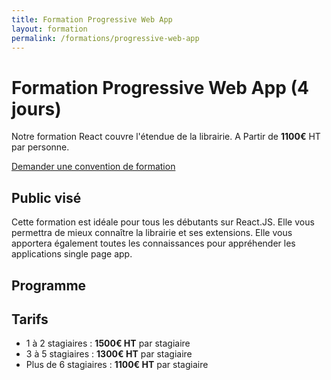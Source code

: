 ```yaml
---
title: Formation Progressive Web App
layout: formation
permalink: /formations/progressive-web-app
---
```


# Formation Progressive Web App (4 jours)

Notre formation React couvre l'étendue de la librairie. A Partir de <strong>1100€</strong> HT par personne.

[Demander une convention de formation](mailto:contact@floria-consulting.com)

## Public visé

Cette formation est idéale pour tous les débutants sur React.JS. Elle vous permettra de mieux connaître la librairie et ses extensions. Elle vous apportera également toutes les connaissances pour appréhender les applications single page app.

## Programme

<!-- - Les composants RIA
  - Rappel des bases HTML, CSS, JS.
  - Le DOM et ses interactions
  - L’éco-système des frameworks javascript, les limites des applications front-end.
  - Le data-binding : virtual-dom, dirty-checking, observable objects
  - Le principe de react JS dans l’univers des frameworks JAVASCRIPT.
  - Les transpileurs. Le format JSX.
  - Intégration dans les outils de développements, IDE webstorm, visual code studio, atom.
  - Mise en place de l’environnement de travail et travaux pratiques.
  - (Initiation a JSX, mise en place d’une architecture de projet pour les TP de la formation)

- Le développement avec React.JS
  - Pattern MVC et Virtual Dom.
  - Prise en main du JSX. Pièges à éviter.
  - Méthodes principales de l'API.
  - Création de composant de vues. Cycle de vie.
  - La fonction de rendu.
  - Le State et les props. Gestion des états.

- Des composants intéractifs
  - Gestionnaire d’évènement react.js.
  - Une stratégie pour les états de composants
  - Composition de composant.
  - Le component Data Flow.
  - Les composants réutilisables. Les enfants et propriétés.
  - La gestion des formulaires.
  - Manipulation du DOM.

- Single page app avec reactJS et Flux
  - Présentation du framework Flux.
  - La gestion du MVC.
  - Les dispatcher.
  - Les stores.
  - Extension react.js. Animation et data-binding.

- Travailler avec des applications isomorphiques
  - Le concept d’application isomorphique.
  - L’écosystème serveur.
  - Initiation à NodeJS.
  - Configurer node.js pour react.js.
  - Utilisation des routes.

- Un premier pas avec React Native
  - Les principes de fonctionnement des composants natifs.
  - Présentation des composants et gestion multi-device.
  - Où se situe react native par rapport aux autres outils d’applications hybride. Cordova, Phonegap, CocoonJS. -->

## Tarifs

- 1 à 2 stagiaires : <strong>1500€ HT</strong> par stagiaire
- 3 à 5 stagiaires : <strong>1300€ HT</strong> par stagiaire
- Plus de 6 stagiaires : <strong>1100€ HT</strong> par stagiaire